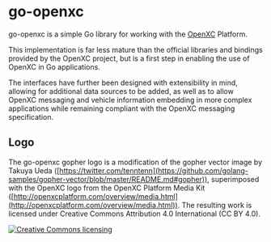 # go-openxc

go-openxc is a simple Go library for working with the [OpenXC](https://github.com/openxc) Platform.

This implementation is far less mature than the official libraries and bindings
provided by the OpenXC project, but is a first step in enabling the use of
OpenXC in Go applications.

The interfaces have further been designed with extensibility in mind, allowing
for additional data sources to be added, as well as to allow OpenXC messaging
and vehicle information embedding in more complex applications while remaining
compliant with the OpenXC messaging specification.

## Logo

The go-openxc gopher logo is a modification of the gopher vector image by Takuya Ueda ([https://twitter.com/tenntenn](https://github.com/golang-samples/gopher-vector/blob/master/README.md#gopher)), superimposed with the OpenXC logo from the OpenXC Platform Media Kit ([http://openxcplatform.com/overview/media.html](http://openxcplatform.com/overview/media.html)). The resulting work is licensed under Creative Commons Attribution 4.0 International (CC BY 4.0).

<a rel="license" href="http://creativecommons.org/licenses/by/4.0/deed.en">
	<img alt="Creative Commons licensing" style="border-width:0" src="http://i.creativecommons.org/l/by/4.0/88x31.png" />
</a>
